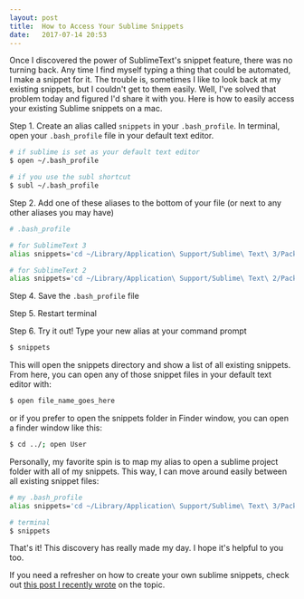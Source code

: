 ```yaml
---
layout: post
title:  How to Access Your Sublime Snippets
date:   2017-07-14 20:53
---
```


Once I discovered the power of SublimeText's snippet feature, there was no turning back. Any time I find myself typing a thing that could be automated, I make a snippet for it. The trouble is, sometimes I like to look back at my existing snippets, but I couldn't get to them easily. Well, I've solved that problem today and figured I'd share it with you. Here is how to easily access your existing Sublime snippets on a mac.

Step 1. Create an alias called `snippets` in your `.bash_profile`.
In terminal, open your `.bash_profile` file in your default text editor.

```bash
# if sublime is set as your default text editor
$ open ~/.bash_profile

# if you use the subl shortcut
$ subl ~/.bash_profile
```

Step 2. Add one of these aliases to the bottom of your file (or next to any other aliases you may have)

```bash
# .bash_profile

# for SublimeText 3
alias snippets='cd ~/Library/Application\ Support/Sublime\ Text\ 3/Packages/User ; ls'

# for SublimeText 2
alias snippets='cd ~/Library/Application\ Support/Sublime\ Text\ 2/Packages/User ; ls'
```

Step 4. Save the `.bash_profile` file

Step 5. Restart terminal

Step 6. Try it out!
Type your new alias at your command prompt

```bash
$ snippets
```

This will open the snippets directory and show a list of all existing snippets. From here, you can open any of those snippet files in your default text editor with:

```bash
$ open file_name_goes_here
```

or if you prefer to open the snippets folder in Finder window, you can open a finder window like this:

```bash
$ cd ../; open User
```

Personally, my favorite spin is to map my alias to open a sublime project folder with all of my snippets. This way, I can move around easily between all existing snippet files:
```bash
# my .bash_profile
alias snippets='cd ~/Library/Application\ Support/Sublime\ Text\ 3/Packages/User ; subl .'

# terminal
$ snippets
```

That's it! This discovery has really made my day. I hope it's helpful to you too.

If you need a refresher on how to create your own sublime snippets, check out <a href="http://localflavormarketing.com/how-to-make-ruby-shortcuts-snippets-in-sublime-text/">this post I recently wrote</a> on the topic.
